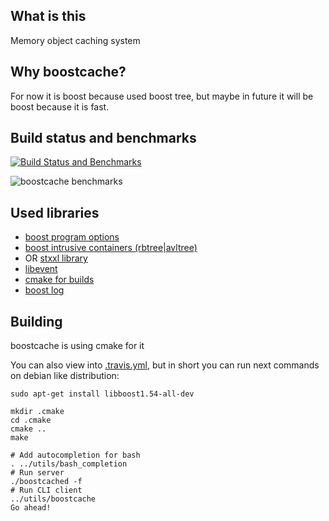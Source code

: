What is this
------------

Memory object caching system

Why boostcache?
---------------

For now it is boost because used boost tree, but maybe in future it will be boost because it is fast.

Build status and benchmarks
---------------------------

[![Build Status and Benchmarks](https://travis-ci.org/azat/boostcache.png?branch-master)](https://travis-ci.org/azat/boostcache)

![boostcache benchmarks](http://tiny.cc/boostcache-benchmarks "benchmarks")

Used libraries
--------------

- [boost program options](http://www.boost.org/libs/program_options)
- [boost intrusive containers (rbtree|avltree)](http://www.boost.org/libs/intrusive)
- OR [stxxl library](http://stxxl.sourceforge.net/)
- [libevent](http://libevent.org/)
- [cmake for builds](http://cmake.org/)
- [boost log](http://www.boost.org/libs/log)

Building
--------

boostcache is using cmake for it

You can also view into [.travis.yml](.travis.yml),
but in short you can run next commands on debian like distribution:

```shell
sudo apt-get install libboost1.54-all-dev

mkdir .cmake
cd .cmake
cmake ..
make

# Add autocompletion for bash
. ../utils/bash_completion
# Run server
./boostcached -f
# Run CLI client
../utils/boostcache
Go ahead!
```

